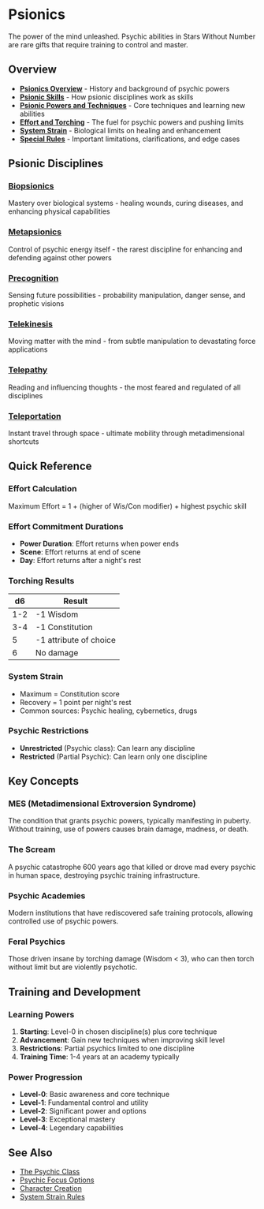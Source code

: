 # Psionics

The power of the mind unleashed. Psychic abilities in Stars Without Number are rare gifts that require training to control and master.

## Overview

- **[Psionics Overview](psionics-overview.md)** - History and background of psychic powers
- **[Psionic Skills](psionic-skills.md)** - How psionic disciplines work as skills
- **[Psionic Powers and Techniques](psionic-powers-techniques.md)** - Core techniques and learning new abilities
- **[Effort and Torching](effort-torching.md)** - The fuel for psychic powers and pushing limits
- **[System Strain](system-strain.md)** - Biological limits on healing and enhancement
- **[Special Rules](special-rules/)** - Important limitations, clarifications, and edge cases

## Psionic Disciplines

### [Biopsionics](disciplines/biopsionics/)
Mastery over biological systems - healing wounds, curing diseases, and enhancing physical capabilities

### [Metapsionics](disciplines/metapsionics/)
Control of psychic energy itself - the rarest discipline for enhancing and defending against other powers

### [Precognition](disciplines/precognition/)
Sensing future possibilities - probability manipulation, danger sense, and prophetic visions

### [Telekinesis](disciplines/telekinesis/)
Moving matter with the mind - from subtle manipulation to devastating force applications

### [Telepathy](disciplines/telepathy/)
Reading and influencing thoughts - the most feared and regulated of all disciplines

### [Teleportation](disciplines/teleportation/)
Instant travel through space - ultimate mobility through metadimensional shortcuts

## Quick Reference

### Effort Calculation
Maximum Effort = 1 + (higher of Wis/Con modifier) + highest psychic skill

### Effort Commitment Durations
- **Power Duration**: Effort returns when power ends
- **Scene**: Effort returns at end of scene
- **Day**: Effort returns after a night's rest

### Torching Results
| d6 | Result |
|----|--------|
| 1-2 | -1 Wisdom |
| 3-4 | -1 Constitution |
| 5 | -1 attribute of choice |
| 6 | No damage |

### System Strain
- Maximum = Constitution score
- Recovery = 1 point per night's rest
- Common sources: Psychic healing, cybernetics, drugs

### Psychic Restrictions
- **Unrestricted** (Psychic class): Can learn any discipline
- **Restricted** (Partial Psychic): Can learn only one discipline

## Key Concepts

### MES (Metadimensional Extroversion Syndrome)
The condition that grants psychic powers, typically manifesting in puberty. Without training, use of powers causes brain damage, madness, or death.

### The Scream
A psychic catastrophe 600 years ago that killed or drove mad every psychic in human space, destroying psychic training infrastructure.

### Psychic Academies
Modern institutions that have rediscovered safe training protocols, allowing controlled use of psychic powers.

### Feral Psychics
Those driven insane by torching damage (Wisdom < 3), who can then torch without limit but are violently psychotic.

## Training and Development

### Learning Powers
1. **Starting**: Level-0 in chosen discipline(s) plus core technique
2. **Advancement**: Gain new techniques when improving skill level
3. **Restrictions**: Partial psychics limited to one discipline
4. **Training Time**: 1-4 years at an academy typically

### Power Progression
- **Level-0**: Basic awareness and core technique
- **Level-1**: Fundamental control and utility
- **Level-2**: Significant power and options
- **Level-3**: Exceptional mastery
- **Level-4**: Legendary capabilities

## See Also
- [The Psychic Class](../character-creation/classes/psychic.md)
- [Psychic Focus Options](../character-creation/foci/psychic-foci.md)
- [Character Creation](../character-creation/)
- [System Strain Rules](../systems/damage-healing/system-strain.md)